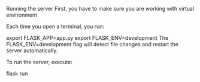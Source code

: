 Running the server
First, you have to make sure you are working with virtual environment

Each time you open a terminal, you run:

export FLASK_APP=app.py
export FLASK_ENV=development
The FLASK_ENV=development flag will detect file changes and restart the server automatically.

To run the server, execute:

flask run